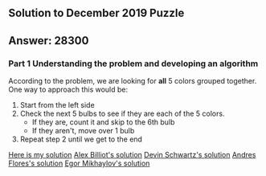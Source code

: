 ## Solution to December 2019 Puzzle

## Answer: 28300 

### Part 1 Understanding the problem and developing an algorithm

According to the problem, we are looking for **all** 5 colors grouped together.  One way to approach this would be:

1. Start from the left side
2. Check the next 5 bulbs to see if they are each of the 5 colors.
    * If they are, count it and skip to the 6th bulb
    * If they aren't, move over 1 bulb
3. Repeat step 2 until we get to the end

[Here is my solution](./solutions/my_solution.py)
[Alex Billiot's solution](./solutions/solution.java)
[Devin Schwartz's solution](./solutions/devin_schwartz_sol.py)
[Andres Flores's solution](./solutions/december.java)
[Egor Mikhaylov's solution](./solutions/ClusterCounter.java)